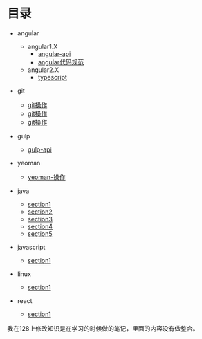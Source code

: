 # 目录

+ angular
    + angular1.X
        + [angular-api](https://github.com/YealZoy/learning/blob/master/angular/angular1.X/angular.md)
        + [angular代码规范](https://github.com/YealZoy/learning/blob/master/angular/angular1.X/angular%E4%BB%A3%E7%A0%81%E8%A7%84%E8%8C%83.md)
    + angular2.X
        + [typescript](https://github.com/YealZoy/learning/blob/master/angular/angular2.X/typescript.md)

+ git
    + [git操作](https://github.com/YealZoy/learning/blob/master/git/git.md)
    + [git操作](https://github.com/YealZoy/learning/blob/master/git/git2.md)
    + [git操作](https://github.com/YealZoy/learning/blob/master/git/git3.md)
    
+ gulp
    + [gulp-api](https://github.com/YealZoy/learning/blob/master/gulp/gulp.md)
    
+ yeoman
    + [yeoman-操作](https://github.com/YealZoy/learning/blob/master/yeoman/yeoman.md)

+ java
    + [section1](https://github.com/YealZoy/learning/blob/master/java/section1.md)
    + [section2](https://github.com/YealZoy/learning/blob/master/java/section2.md)
    + [section3](https://github.com/YealZoy/learning/blob/master/java/section3.md)
    + [section4](https://github.com/YealZoy/learning/blob/master/java/section4.md)
    + [section5](https://github.com/YealZoy/learning/blob/master/java/section5.md)

+ javascript
    + [section1](https://github.com/YealZoy/learning/blob/master/javascript/section1.md)

+ linux
    + [section1](https://github.com/YealZoy/learning/blob/master/linux/section1.md)

+ react
    + [section1](https://github.com/YealZoy/learning/blob/master/react/section1.md)
    






我在128上修改知识是在学习的时候做的笔记，里面的内容没有做整合。





